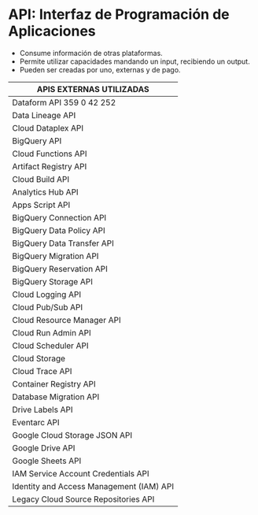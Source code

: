 # API: Interfaz de Programación de Aplicaciones

- Consume información de otras plataformas.
- Permite utilizar capacidades mandando un input, recibiendo un output.
- Pueden ser creadas por uno, externas y de pago.

|**APIS EXTERNAS UTILIZADAS** |
| --------------------------- | 
|Dataform API	359	0	42	252	  |
|Data Lineage API	            |
|Cloud Dataplex API		        |
|BigQuery API	                |
|Cloud Functions API		      |
|Artifact Registry API		    |
|Cloud Build API		          |
|Analytics Hub API					  |
|Apps Script API					    |
|BigQuery Connection API		  |			
|BigQuery Data Policy API		  |			
|BigQuery Data Transfer API   |					
|BigQuery Migration API		    |			
|BigQuery Reservation API		  |			
|BigQuery Storage API	        |				
|Cloud Logging API		        |			
|Cloud Pub/Sub API		        |			
|Cloud Resource Manager API		|			
|Cloud Run Admin API	        |				
|Cloud Scheduler API					|
|Cloud Storage					      |
|Cloud Trace API					    |
|Container Registry API				|	
|Database Migration API				|	
|Drive Labels API					    |
|Eventarc API					        |
|Google Cloud Storage JSON API|					
|Google Drive API					    |
|Google Sheets API					  |
|IAM Service Account Credentials API		|			
|Identity and Access Management (IAM) API|					
|Legacy Cloud Source Repositories API|
